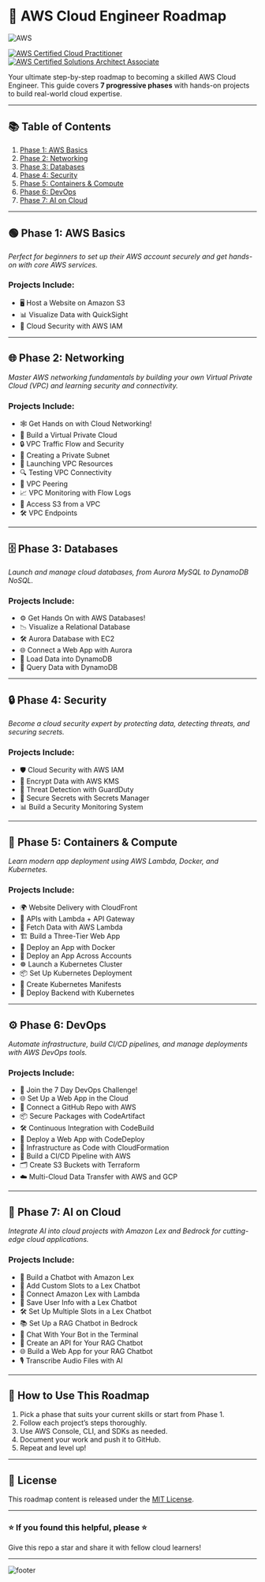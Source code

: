 # 🚀 AWS Cloud Engineer Roadmap

![AWS](https://upload.wikimedia.org/wikipedia/commons/9/93/Amazon_Web_Services_Logo.svg)

[![AWS Certified Cloud Practitioner](https://img.shields.io/badge/AWS_Certified_Cloud_Practitioner-232F3E?style=for-the-badge&logo=amazonaws&logoColor=FF9900)](https://aws.amazon.com/certification/certified-cloud-practitioner/)  
[![AWS Certified Solutions Architect Associate](https://img.shields.io/badge/AWS_Certified_Solutions_Architect_Associate-232F3E?style=for-the-badge&logo=amazonaws&logoColor=FF9900)](https://aws.amazon.com/certification/certified-solutions-architect-associate/)

Your ultimate step-by-step roadmap to becoming a skilled AWS Cloud Engineer. This guide covers **7 progressive phases** with hands-on projects to build real-world cloud expertise.

---

## 📚 Table of Contents

1. [Phase 1: AWS Basics](#phase-1-aws-basics)  
2. [Phase 2: Networking](#phase-2-networking)  
3. [Phase 3: Databases](#phase-3-databases)  
4. [Phase 4: Security](#phase-4-security)  
5. [Phase 5: Containers & Compute](#phase-5-containers--compute)  
6. [Phase 6: DevOps](#phase-6-devops)  
7. [Phase 7: AI on Cloud](#phase-7-ai-on-cloud)  

---

## 🟢 Phase 1: AWS Basics

*Perfect for beginners to set up their AWS account securely and get hands-on with core AWS services.*

### Projects Include:
- 🖥️ Host a Website on Amazon S3  
- 📊 Visualize Data with QuickSight  
- 🔐 Cloud Security with AWS IAM  

---

## 🌐 Phase 2: Networking

*Master AWS networking fundamentals by building your own Virtual Private Cloud (VPC) and learning security and connectivity.*

### Projects Include:
- 🕸️ Get Hands on with Cloud Networking!  
- 🔧 Build a Virtual Private Cloud  
- 🔒 VPC Traffic Flow and Security  
- 📡 Creating a Private Subnet  
- 🚀 Launching VPC Resources  
- 🔍 Testing VPC Connectivity  
- 🔗 VPC Peering  
- 📈 VPC Monitoring with Flow Logs  
- 📂 Access S3 from a VPC  
- 🛠️ VPC Endpoints  

---

## 🗄️ Phase 3: Databases

*Launch and manage cloud databases, from Aurora MySQL to DynamoDB NoSQL.*

### Projects Include:
- ⚙️ Get Hands On with AWS Databases!  
- 📉 Visualize a Relational Database  
- 🛠️ Aurora Database with EC2  
- 🌐 Connect a Web App with Aurora  
- 🚚 Load Data into DynamoDB  
- 🔎 Query Data with DynamoDB  

---

## 🔒 Phase 4: Security

*Become a cloud security expert by protecting data, detecting threats, and securing secrets.*

### Projects Include:
- 🛡️ Cloud Security with AWS IAM  
- 🔐 Encrypt Data with AWS KMS  
- 🚨 Threat Detection with GuardDuty  
- 🔑 Secure Secrets with Secrets Manager  
- 📊 Build a Security Monitoring System  

---

## 🐳 Phase 5: Containers & Compute

*Learn modern app deployment using AWS Lambda, Docker, and Kubernetes.*

### Projects Include:
- 🌍 Website Delivery with CloudFront  
- 🔗 APIs with Lambda + API Gateway  
- 🐑 Fetch Data with AWS Lambda  
- 🏗️ Build a Three-Tier Web App  
- 🐳 Deploy an App with Docker  
- 🌉 Deploy an App Across Accounts  
- ☸️ Launch a Kubernetes Cluster  
- 📦 Set Up Kubernetes Deployment  
- 📄 Create Kubernetes Manifests  
- 🔧 Deploy Backend with Kubernetes  

---

## ⚙️ Phase 6: DevOps

*Automate infrastructure, build CI/CD pipelines, and manage deployments with AWS DevOps tools.*

### Projects Include:
- 🎯 Join the 7 Day DevOps Challenge!  
- 🌐 Set Up a Web App in the Cloud  
- 🔄 Connect a GitHub Repo with AWS  
- 📦 Secure Packages with CodeArtifact  
- 🛠️ Continuous Integration with CodeBuild  
- 🚀 Deploy a Web App with CodeDeploy  
- 📝 Infrastructure as Code with CloudFormation  
- 🔧 Build a CI/CD Pipeline with AWS  
- 🗂️ Create S3 Buckets with Terraform  
- ☁️ Multi-Cloud Data Transfer with AWS and GCP  

---

## 🤖 Phase 7: AI on Cloud

*Integrate AI into cloud projects with Amazon Lex and Bedrock for cutting-edge cloud applications.*

### Projects Include:
- 🤖 Build a Chatbot with Amazon Lex  
- 🧩 Add Custom Slots to a Lex Chatbot  
- 🔌 Connect Amazon Lex with Lambda  
- 💾 Save User Info with a Lex Chatbot  
- 🛠️ Set Up Multiple Slots in a Lex Chatbot  
- 📚 Set Up a RAG Chatbot in Bedrock  
- 💬 Chat With Your Bot in the Terminal  
- 🔗 Create an API for Your RAG Chatbot  
- 🌐 Build a Web App for your RAG Chatbot  
- 🎙️ Transcribe Audio Files with AI  

---

## 📝 How to Use This Roadmap

1. Pick a phase that suits your current skills or start from Phase 1.  
2. Follow each project’s steps thoroughly.  
3. Use AWS Console, CLI, and SDKs as needed.  
4. Document your work and push it to GitHub.  
5. Repeat and level up!

---

## 📄 License

This roadmap content is released under the [MIT License](LICENSE).

---

### ⭐️ If you found this helpful, please ⭐️  
Give this repo a star and share it with fellow cloud learners!

---

![footer](https://img.shields.io/badge/Made%20with-%E2%9D%A4%20by%20You-orange)

